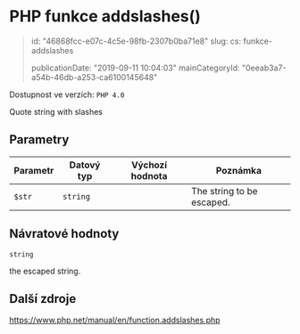 PHP funkce addslashes()
=======================

> id: "46868fcc-e07c-4c5e-98fb-2307b0ba71e8"
> slug:
> 	cs: funkce-addslashes
>
> publicationDate: "2019-09-11 10:04:03"
> mainCategoryId: "0eeab3a7-a54b-46db-a253-ca6100145648"

Dostupnost ve verzích: `PHP 4.0`

Quote string with slashes


Parametry
--------------

| Parametr | Datový typ | Výchozí hodnota | Poznámka |
|-----|-----|-----|-----|
| `$str` | `string` |  | The string to be escaped. |


Návratové hodnoty
----------------

`string`

the escaped string.

Další zdroje
------------

https://www.php.net/manual/en/function.addslashes.php
